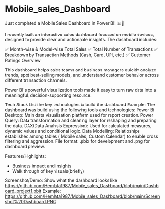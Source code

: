 # Mobile_sales_Dashboard

Just completed a Mobile Sales Dashboard in Power BI! 📊📱

I recently built an interactive sales dashboard focused on mobile devices, designed to provide clear and actionable insights. The dashboard includes:

✅ Month-wise & Model-wise Total Sales
✅ Total Number of Transactions
✅ Breakdown by Transaction Methods (Cash, Card, UPI, etc.)
✅ Customer Ratings Overview

This dashboard helps sales teams and business managers quickly analyze trends, spot best-selling models, and understand customer behavior across different transaction channels.

Power BI's powerful visualization tools made it easy to turn raw data into a meaningful, decision-supporting resource.

Tech Stack
List the key technologies to build the dashboard
Example:
The dashboard was build using the following tools and technologies:
Power Bi Desktop: Main data visualisation platform used for report  creation.
Power Query: Data transformation and cleaning layer for reshaping and preparing the data.
DAX(Data Analysis Expression): Used for calculated measures, dynamic values and conditional logic.
Data Modelling: Relatioships established among tables ( Mobile sales, Custom Calendar) to enable cross filtering and aggression.
File format: .pbix for development and .png for dashboard preview.

Features/Highlights:
* Business impact and insights
* Walk through of key visuals(briefly)

Screenshot/Demo:
Show what the dashboard looks like
https://github.com/Hemlata1987/Mobile_sales_Dashboard/blob/main/Dashboard_project1.pbit
Example: https://github.com/Hemlata1987/Mobile_sales_Dashboard/blob/main/Screenshot%20Dashboard.PNG



